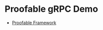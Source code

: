 # Proofable gRPC Demo

- [Proofable Framework](https://docs.proofable.io/)

<script id="asciicast-346261" src="https://asciinema.org/a/346261.js" data-autoplay="true" async></script>
